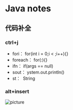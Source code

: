# **Java notes**
## 代码补全
### ctrl+j
* fori：
  for(int i = 0;i < ;i++){}
* foreach：
  for(:){}
* ifn：
  if(args == null)
* sout：
  ystem.out.println()
* st：
  String
### alt+insert
![picture](https://static.oschina.net/uploads/space/2017/0706/001108_uclK_2248183.png)
